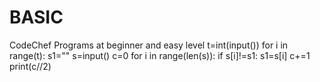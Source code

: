 # BASIC
CodeChef Programs at beginner and easy level
t=int(input())
for i in range(t):
    s1=""
    s=input()
    c=0
    for i in range(len(s)):
        if s[i]!=s1:
            s1=s[i] 
            c+=1 
    print(c//2) 
        
